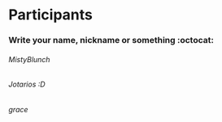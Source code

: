 # Participants
### Write your name, nickname or something :octocat:

###### MistyBlunch

###### Jotarios :D

###### grace
